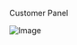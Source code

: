 Customer Panel

![Image](https://github.com/user-attachments/assets/2db15046-9999-47f4-8091-df0f954b80f4)
